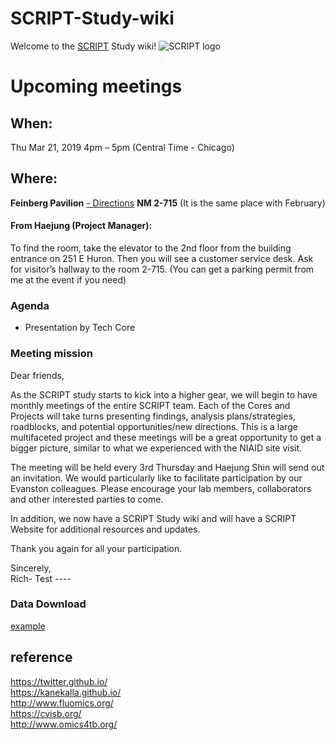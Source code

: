 # SCRIPT-Study-wiki


Welcome to the [SCRIPT](https://github.com/NUSCRIPT/study-wiki/wiki/1.-SCRIPT-Summary) Study wiki! 
![SCRIPT logo](https://github.com/NUSCRIPT/study-wiki/blob/master/statics/images/SCRIPT%20logo.png)

# Upcoming meetings
## When: 	
Thu Mar 21, 2019 4pm – 5pm (Central Time - Chicago)
## Where:	
**Feinberg Pavilion** [- Directions](https://www.google.com/maps/place/Northwestern+Memorial+Hospital+Feinberg+Pavilion/@41.8948265,-87.6215475,19z/data=!4m12!1m6!3m5!1s0x880e2cab382fea3d:0xea7210bb88d7c717!2sNorthwestern+Memorial+Hospital+Feinberg+Pavilion!8m2!3d41.89462!4d-87.6211801!3m4!1s0x880e2cab382fea3d:0xea7210bb88d7c717!8m2!3d41.89462!4d-87.6211801) **NM 2-715**
(It is the same place with February)


#### From Haejung (Project Manager):
To find the room, take the elevator to the 2nd floor from the building entrance on 251 E Huron. Then you will see a customer service desk. Ask for visitor’s hallway to the room 2-715. (You can get a parking permit from me at the event if you need)

### Agenda 
* Presentation by Tech Core


### Meeting mission
Dear friends,

As the SCRIPT study starts to kick into a higher gear, we will begin to have monthly meetings of the entire SCRIPT team. Each of the Cores and Projects will take turns presenting findings, analysis plans/strategies, roadblocks, and potential opportunities/new directions. This is a large multifaceted project and these meetings will be a great opportunity to get a bigger picture, similar to what we experienced with the NIAID site visit.

The meeting will be held every 3rd Thursday and Haejung Shin will send out an invitation. We would particularly like to facilitate participation by our Evanston colleagues. Please encourage your lab members, collaborators and other interested parties to come.

In addition, we now have a SCRIPT Study wiki and will have a SCRIPT Website for additional resources and updates.

Thank you again for all your participation.

Sincerely,\
Rich- Test ----

### Data Download
[example](https://github.com/Mkang1204/SCRIPT-Study-wiki/blob/master/docs/study%20wiki%20graph1.0.png)



## reference
https://twitter.github.io/ \
https://kanekalla.github.io/ \
http://www.fluomics.org/ \
https://cvisb.org/ \
http://www.omics4tb.org/
 

